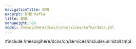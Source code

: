 ```yaml
---
navigationTitle: 卸载
excerpt: 卸载 Kafka
title: 卸载
menuWeight: 60
model: /mesosphere/dcos/cn/services/kafka/data.yml
---
```


#include /mesosphere/dcos/cn/services/include/uninstall.tmpl
